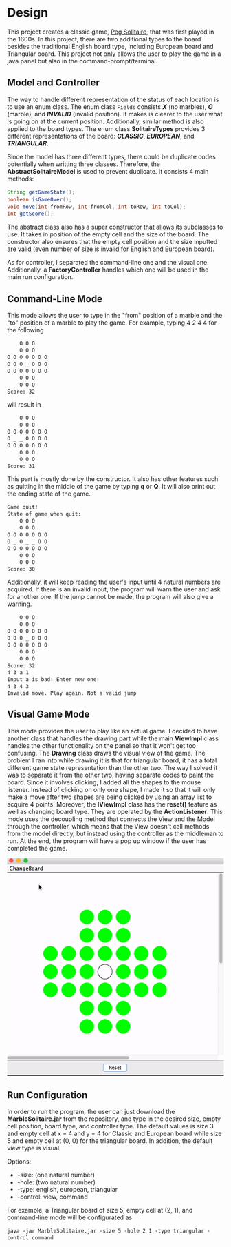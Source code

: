 # Design
This project creates a classic game, [Peg Solitaire](https://www.webgamesonline.com/peg-solitaire/),
that was first played in the 1600s. In this
project, there are two additional types to the board besides the traditional English board type,
including European board and Triangular board. This project not only allows the user to play the
game in a java panel but also in the command-prompt/terminal.

## Model and Controller
The way to handle different representation of the status of each location is to use an enum class.
The enum class `Fields` consists ***X*** (no marbles), ***O*** (marble), and ***INVALID***
(invalid position). It makes is clearer to the user what is going on at the current position.
Additionally, similar method is also applied to the board types. The enum class **SolitaireTypes**
provides 3 different representations of the board: ***CLASSIC***, ***EUROPEAN***, and ***TRIANGULAR***.

Since the model has three different types, there could be duplicate codes potentially when writting
three classes. Therefore, the **AbstractSolitaireModel** is used to prevent duplicate. It consists
4 main methods:
```java
String getGameState();
boolean isGameOver();
void move(int fromRow, int fromCol, int toRow, int toCol);
int getScore();
```
The abstract class also has a super constructor that allows its subclasses to use. It takes in
position of the empty cell and the size of the board. The constructor also ensures that the empty
cell position and the size inputted are valid (even number of size is invalid for English and
European board).

As for controller, I separated the command-line one and the visual one. Additionally, a **FactoryController**
handles which one will be used in the main run configuration.

## Command-Line Mode
This mode allows the user to type in the "from" position of a marble and the "to" position of a
marble to play the game. For example, typing 4 2 4 4 for the following
```
    O O O
    O O O
O O O O O O O
O O O _ O O O
O O O O O O O
    O O O
    O O O
Score: 32
```
will result in
```
    O O O
    O O O
O O O O O O O
O _ _ O O O O
O O O O O O O
    O O O
    O O O
Score: 31
```
This part is mostly done by the constructor. It also has other features such as quitting in the
middle of the game by typing **q** or **Q**. It will also print out the ending state of the game.
```
Game quit!
State of game when quit:
    O O O
    O O O
O O O O O O O
O _ O _ _ O O
O O O O O O O
    O O O
    O O O
Score: 30
```
Additionally, it will keep reading the user's input until  4 natural numbers are acquired. If there
is an invalid input, the program will warn the user and ask for another one. If the jump cannot be
made, the program will also give a warning.
```
    O O O
    O O O
O O O O O O O
O O O _ O O O
O O O O O O O
    O O O
    O O O
Score: 32
4 3 a 1
Input a is bad! Enter new one!
4 3 4 3
Invalid move. Play again. Not a valid jump
```

## Visual Game Mode
This mode provides the user to play like an actual game. I decided to have another class that handles
the drawing part while the main **ViewImpl** class handles the other functionality on the panel so
that it won't get too confusing. The **Drawing** class draws the visual view of the game. The
problem I ran into while drawing it is that for triangular board, it has a total different game state
representation than the other two. The way I solved it was to separate it from the other two, having
separate codes to paint the board. Since it involves clicking, I added all the shapes to the mouse
listener. Instead of clicking on only one shape, I made it so that it will only make a move after
two shapes are being clicked by using an array list to acquire 4 points. Moreover, the **IViewImpl**
class has the **reset()** feature as well as changing board type. They are operated by the
**ActionListener**. This mode uses the decoupling method that connects the View and the Model through
the controller, which means that the View doesn't call methods from the model directly, but instead
using the controller as the middleman to run. At the end, the program will have a pop up window if
the user has completed the game.

![Marble Solitaire](demo.gif)

## Run Configuration
In order to run the program, the user can just download the **MarbleSolitaire.jar** from the repository,
and type in the desired size, empty cell position, board type, and controller type. The default values is
size 3 and empty cell at x = 4 and y = 4 for Classic and European board while size 5 and empty cell at
(0, 0) for the triangular board. In addition, the default view type is visual.

Options:
>
* -size: (one natural number)
* -hole: (two natural number)
* -type: english, european, triangular
* -control: view, command

For example, a Triangular board of size 5, empty cell at (2, 1), and command-line mode will be configurated as
```
java -jar MarbleSolitaire.jar -size 5 -hole 2 1 -type triangular -control command
```

